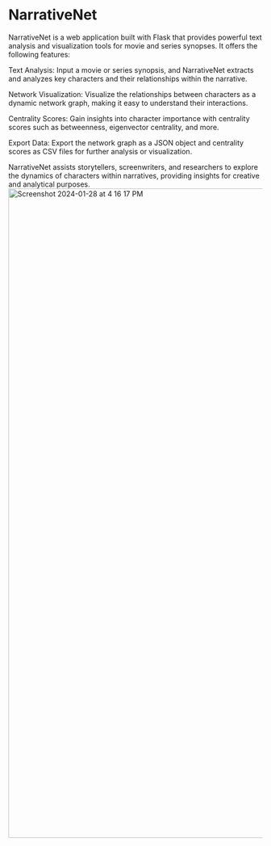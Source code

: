 # NarrativeNet
NarrativeNet is a web application built with Flask that provides powerful text analysis and visualization tools for movie and series synopses. It offers the following features:

Text Analysis: Input a movie or series synopsis, and NarrativeNet extracts and analyzes key characters and their relationships within the narrative.

Network Visualization: Visualize the relationships between characters as a dynamic network graph, making it easy to understand their interactions.

Centrality Scores: Gain insights into character importance with centrality scores such as betweenness, eigenvector centrality, and more.

Export Data: Export the network graph as a JSON object and centrality scores as CSV files for further analysis or visualization.

NarrativeNet assists storytellers, screenwriters, and researchers to explore the dynamics of characters within narratives, providing insights for creative and analytical purposes.
<img width="1286" alt="Screenshot 2024-01-28 at 4 16 17 PM" src="https://github.com/han-daniel/NarrativeNet/assets/43096627/ff5662cf-43c3-48fb-9dad-328797c115cd">
